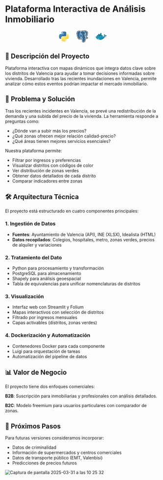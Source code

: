 # Plataforma Interactiva de Análisis Inmobiliario

<div align="center">
  <img src="https://raw.githubusercontent.com/devicons/devicon/master/icons/python/python-original.svg" height="40" alt="python" />
  <img width="12" />
  <img src="https://raw.githubusercontent.com/devicons/devicon/master/icons/postgresql/postgresql-original.svg" height="40" alt="postgresql" />
  <img width="12" />
  <img src="https://raw.githubusercontent.com/devicons/devicon/master/icons/docker/docker-original.svg" height="40" alt="docker" />
</div>

## 📌 Descripción del Proyecto

Plataforma interactiva con mapas dinámicos que integra datos clave sobre los distritos de Valencia para ayudar a tomar decisiones informadas sobre vivienda. Desarrollado tras las recientes inundaciones en Valencia, permite analizar cómo estos eventos podrían impactar el mercado inmobiliario.

## 🎯 Problema y Solución

Tras los recientes incidentes en Valencia, se prevé una redistribución de la demanda y una subida del precio de la vivienda. La herramienta responde a preguntas como:
- ¿Dónde van a subir más los precios?
- ¿Qué zonas ofrecen mejor relación calidad-precio?
- ¿Qué áreas tienen mejores servicios esenciales?

Nuestra plataforma permite:
- Filtrar por ingresos y preferencias
- Visualizar distritos con códigos de color
- Ver distribución de zonas verdes
- Obtener datos detallados de cada distrito
- Comparar indicadores entre zonas

## 🛠️ Arquitectura Técnica

El proyecto está estructurado en cuatro componentes principales:

### 1. Ingestión de Datos
- **Fuentes**: Ayuntamiento de Valencia (API), INE (XLSX), Idealista (HTML)
- **Datos recopilados**: Colegios, hospitales, metro, zonas verdes, precios de alquiler y variaciones

### 2. Tratamiento del Dato
- Python para procesamiento y transformación
- PostgreSQL para almacenamiento
- Shapely para análisis geoespacial
- Tabla de equivalencias para unificar nomenclaturas de distritos

### 3. Visualización
- Interfaz web con Streamlit y Folium
- Mapas interactivos con selección de distritos
- Filtrado por ingresos mensuales
- Capas activables (distritos, zonas verdes)

### 4. Dockerización y Automatización
- Contenedores Docker para cada componente
- Luigi para orquestación de tareas
- Automatización del pipeline de datos

## 📊 Valor de Negocio

El proyecto tiene dos enfoques comerciales:

**B2B**: Suscripción para inmobiliarias y profesionales con análisis detallados.

**B2C**: Modelo freemium para usuarios particulares con comparador de zonas.

## 🚀 Próximos Pasos

Para futuras versiones consideramos incorporar:
- Datos de criminalidad
- Información de supermercados y centros comerciales
- Datos de transporte público (EMT, Valenbisi)
- Predicciones de precios futuros

<img width="758" alt="Captura de pantalla 2025-03-31 a las 10 25 32" src="https://github.com/user-attachments/assets/7ff633d3-4a84-4b03-a68d-b9bc7596556b" />

